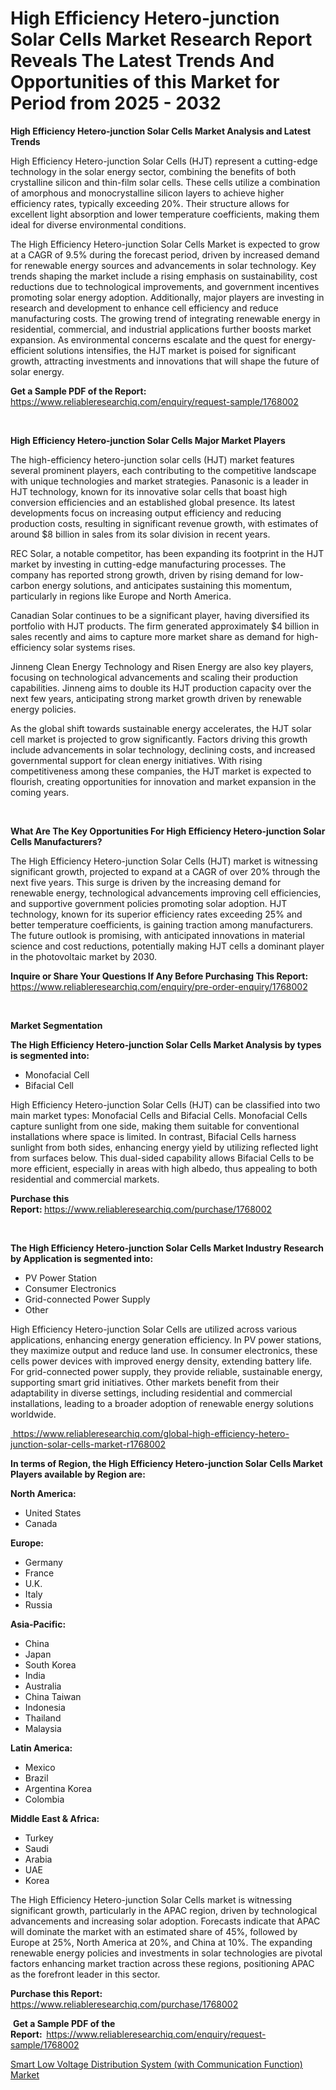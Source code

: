 <p><h1>High Efficiency Hetero-junction Solar Cells Market Research Report Reveals The Latest Trends And Opportunities of this Market for Period from 2025 - 2032</h1></p><p><strong>High Efficiency Hetero-junction Solar Cells Market Analysis and Latest Trends</strong></p>
<p><p>High Efficiency Hetero-junction Solar Cells (HJT) represent a cutting-edge technology in the solar energy sector, combining the benefits of both crystalline silicon and thin-film solar cells. These cells utilize a combination of amorphous and monocrystalline silicon layers to achieve higher efficiency rates, typically exceeding 20%. Their structure allows for excellent light absorption and lower temperature coefficients, making them ideal for diverse environmental conditions.</p><p>The High Efficiency Hetero-junction Solar Cells Market is expected to grow at a CAGR of 9.5% during the forecast period, driven by increased demand for renewable energy sources and advancements in solar technology. Key trends shaping the market include a rising emphasis on sustainability, cost reductions due to technological improvements, and government incentives promoting solar energy adoption. Additionally, major players are investing in research and development to enhance cell efficiency and reduce manufacturing costs. The growing trend of integrating renewable energy in residential, commercial, and industrial applications further boosts market expansion. As environmental concerns escalate and the quest for energy-efficient solutions intensifies, the HJT market is poised for significant growth, attracting investments and innovations that will shape the future of solar energy.</p></p>
<p><strong>Get a Sample PDF of the Report:&nbsp;</strong> <a href="https://www.reliableresearchiq.com/enquiry/request-sample/1768002?utm_campaign=2209&utm_medium=2&utm_source=Github&utm_content=ia&utm_term=14022025&utm_id=high-efficiency-hetero-junction-solar-cells">https://www.reliableresearchiq.com/enquiry/request-sample/1768002</a></p>
<p>&nbsp;</p>
<p><strong>High Efficiency Hetero-junction Solar Cells Major Market Players</strong></p>
<p><p>The high-efficiency hetero-junction solar cells (HJT) market features several prominent players, each contributing to the competitive landscape with unique technologies and market strategies. Panasonic is a leader in HJT technology, known for its innovative solar cells that boast high conversion efficiencies and an established global presence. Its latest developments focus on increasing output efficiency and reducing production costs, resulting in significant revenue growth, with estimates of around $8 billion in sales from its solar division in recent years.</p><p>REC Solar, a notable competitor, has been expanding its footprint in the HJT market by investing in cutting-edge manufacturing processes. The company has reported strong growth, driven by rising demand for low-carbon energy solutions, and anticipates sustaining this momentum, particularly in regions like Europe and North America.</p><p>Canadian Solar continues to be a significant player, having diversified its portfolio with HJT products. The firm generated approximately $4 billion in sales recently and aims to capture more market share as demand for high-efficiency solar systems rises.</p><p>Jinneng Clean Energy Technology and Risen Energy are also key players, focusing on technological advancements and scaling their production capabilities. Jinneng aims to double its HJT production capacity over the next few years, anticipating strong market growth driven by renewable energy policies.</p><p>As the global shift towards sustainable energy accelerates, the HJT solar cell market is projected to grow significantly. Factors driving this growth include advancements in solar technology, declining costs, and increased governmental support for clean energy initiatives. With rising competitiveness among these companies, the HJT market is expected to flourish, creating opportunities for innovation and market expansion in the coming years.</p></p>
<p>&nbsp;</p>
<p><strong>What Are The Key Opportunities For High Efficiency Hetero-junction Solar Cells Manufacturers?</strong></p>
<p><p>The High Efficiency Hetero-junction Solar Cells (HJT) market is witnessing significant growth, projected to expand at a CAGR of over 20% through the next five years. This surge is driven by the increasing demand for renewable energy, technological advancements improving cell efficiencies, and supportive government policies promoting solar adoption. HJT technology, known for its superior efficiency rates exceeding 25% and better temperature coefficients, is gaining traction among manufacturers. The future outlook is promising, with anticipated innovations in material science and cost reductions, potentially making HJT cells a dominant player in the photovoltaic market by 2030.</p></p>
<p><strong>Inquire or Share Your Questions If Any Before Purchasing This Report:</strong> <a href="https://www.reliableresearchiq.com/enquiry/pre-order-enquiry/1768002?utm_campaign=2209&utm_medium=2&utm_source=Github&utm_content=ia&utm_term=14022025&utm_id=high-efficiency-hetero-junction-solar-cells">https://www.reliableresearchiq.com/enquiry/pre-order-enquiry/1768002</a></p>
<p>&nbsp;</p>
<p><strong>Market Segmentation</strong></p>
<p><strong>The High Efficiency Hetero-junction Solar Cells Market Analysis by types is segmented into:</strong></p>
<p><ul><li>Monofacial Cell</li><li>Bifacial Cell</li></ul></p>
<p><p>High Efficiency Hetero-junction Solar Cells (HJT) can be classified into two main market types: Monofacial Cells and Bifacial Cells. Monofacial Cells capture sunlight from one side, making them suitable for conventional installations where space is limited. In contrast, Bifacial Cells harness sunlight from both sides, enhancing energy yield by utilizing reflected light from surfaces below. This dual-sided capability allows Bifacial Cells to be more efficient, especially in areas with high albedo, thus appealing to both residential and commercial markets.</p></p>
<p><strong>Purchase this Report:&nbsp;</strong><a href="https://www.reliableresearchiq.com/purchase/1768002?utm_campaign=2209&utm_medium=2&utm_source=Github&utm_content=ia&utm_term=14022025&utm_id=high-efficiency-hetero-junction-solar-cells">https://www.reliableresearchiq.com/purchase/1768002</a></p>
<p>&nbsp;</p>
<p><strong>The High Efficiency Hetero-junction Solar Cells Market Industry Research by Application is segmented into:</strong></p>
<p><ul><li>PV Power Station</li><li>Consumer Electronics</li><li>Grid-connected Power Supply</li><li>Other</li></ul></p>
<p><p>High Efficiency Hetero-junction Solar Cells are utilized across various applications, enhancing energy generation efficiency. In PV power stations, they maximize output and reduce land use. In consumer electronics, these cells power devices with improved energy density, extending battery life. For grid-connected power supply, they provide reliable, sustainable energy, supporting smart grid initiatives. Other markets benefit from their adaptability in diverse settings, including residential and commercial installations, leading to a broader adoption of renewable energy solutions worldwide.</p></p>
<p><a href="https://www.reliableresearchiq.com/global-high-efficiency-hetero-junction-solar-cells-market-r1768002?utm_campaign=2209&utm_medium=2&utm_source=Github&utm_content=ia&utm_term=14022025&utm_id=high-efficiency-hetero-junction-solar-cells">&nbsp;https://www.reliableresearchiq.com/global-high-efficiency-hetero-junction-solar-cells-market-r1768002</a></p>
<p><strong>In terms of Region, the High Efficiency Hetero-junction Solar Cells Market Players available by Region are:</strong></p>
<p>
    <p> <strong> North America: </strong>
        <ul>
            <li>United States</li>
            <li>Canada</li>
        </ul>
        </p> 
    <p> <strong> Europe: </strong>
        <ul>
            <li>Germany</li>
            <li>France</li>
            <li>U.K.</li>
            <li>Italy</li>
            <li>Russia</li>
        </ul>
        </p> 
    <p> <strong> Asia-Pacific: </strong>
        <ul>
            <li>China</li>
            <li>Japan</li>
            <li>South Korea</li>
            <li>India</li>
            <li>Australia</li>
            <li>China Taiwan</li>
            <li>Indonesia</li>
            <li>Thailand</li>
            <li>Malaysia</li>
        </ul>
        </p> 
    <p> <strong> Latin America: </strong>
        <ul>
            <li>Mexico</li>
            <li>Brazil</li>
            <li>Argentina Korea</li>
            <li>Colombia</li>
        </ul>
        </p> 
    <p> <strong> Middle East & Africa: </strong>
        <ul>
            <li>Turkey</li>
            <li>Saudi</li>
            <li>Arabia</li>
            <li>UAE</li>
            <li>Korea</li>
        </ul>
    </p>
    </p>
<p><p>The High Efficiency Hetero-junction Solar Cells market is witnessing significant growth, particularly in the APAC region, driven by technological advancements and increasing solar adoption. Forecasts indicate that APAC will dominate the market with an estimated share of 45%, followed by Europe at 25%, North America at 20%, and China at 10%. The expanding renewable energy policies and investments in solar technologies are pivotal factors enhancing market traction across these regions, positioning APAC as the forefront leader in this sector.</p></p>
<p><strong>Purchase this Report: </strong><a href="https://www.reliableresearchiq.com/purchase/1768002?utm_campaign=2209&utm_medium=2&utm_source=Github&utm_content=ia&utm_term=14022025&utm_id=high-efficiency-hetero-junction-solar-cells">https://www.reliableresearchiq.com/purchase/1768002</a></p>
<p>&nbsp;<strong>Get a Sample PDF of the Report:&nbsp;&nbsp;</strong><a href="https://www.reliableresearchiq.com/enquiry/request-sample/1768002?utm_campaign=2209&utm_medium=2&utm_source=Github&utm_content=ia&utm_term=14022025&utm_id=high-efficiency-hetero-junction-solar-cells">https://www.reliableresearchiq.com/enquiry/request-sample/1768002</a></p>
<p><strong></strong></p>
<p><p><a href="https://github.com/sca704osol/Market-Research-Report-List-1/blob/main/smart-low-voltage-distribution-system-with-communication-function-market.md?utm_campaign=2209&utm_medium=2&utm_source=Github&utm_content=ia&utm_term=14022025&utm_id=high-efficiency-hetero-junction-solar-cells">Smart Low Voltage Distribution System (with Communication Function) Market</a></p></p>